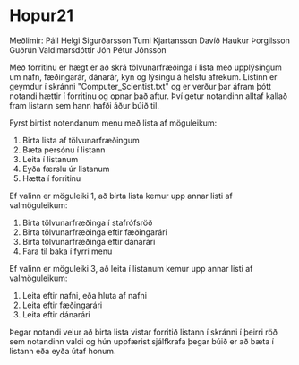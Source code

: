 # Hopur21

Meðlimir:
Páll Helgi Sigurðarsson
Tumi Kjartansson
Davíð Haukur Þorgilsson
Guðrún Valdimarsdóttir
Jón Pétur Jónsson

Með forritinu er hægt er að skrá tölvunarfræðinga í lista með upplýsingum um nafn, fæðingarár, dánarár, kyn og lýsingu á helstu afrekum.
Listinn er geymdur í skránni "Computer_Scientist.txt" og er verður þar áfram þótt notandi hættir í forritinu og opnar það aftur. Því getur
notandinn alltaf kallað fram listann sem hann hafði áður búið til.

Fyrst birtist notendanum menu með lista af möguleikum:
1. Birta lista af tölvunarfræðingum
2. Bæta persónu í listann
3. Leita í listanum
4. Eyða færslu úr listanum
5. Hætta í forritinu

Ef valinn er möguleiki 1, að birta lista kemur upp annar listi af valmöguleikum:
1. Birta tölvunarfræðinga í stafrófsröð
2. Birta tölvunarfræðinga eftir fæðingarári
3. Birta tölvunarfræðinga eftir dánarári
0. Fara til baka í fyrri menu

Ef valinn er möguleiki 3, að leita í listanum kemur upp annar listi af valmöguleikum:
1. Leita eftir nafni, eða hluta af nafni
2. Leita eftir fæðingarári
3. Leita eftir dánarári

Þegar notandi velur að birta lista vistar forritið listann í skránni í þeirri röð sem notandinn valdi og hún uppfærist sjálfkrafa 
þegar búið er að bæta í listann eða eyða útaf honum. 